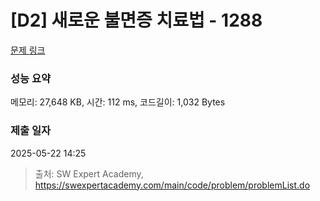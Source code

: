 # [D2] 새로운 불면증 치료법 - 1288 

[문제 링크](https://swexpertacademy.com/main/code/problem/problemDetail.do?contestProbId=AV18_yw6I9MCFAZN) 

### 성능 요약

메모리: 27,648 KB, 시간: 112 ms, 코드길이: 1,032 Bytes

### 제출 일자

2025-05-22 14:25



> 출처: SW Expert Academy, https://swexpertacademy.com/main/code/problem/problemList.do